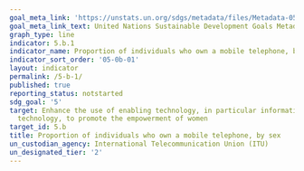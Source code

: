 ```yaml
---
goal_meta_link: 'https://unstats.un.org/sdgs/metadata/files/Metadata-05-0B-01.pdf'
goal_meta_link_text: United Nations Sustainable Development Goals Metadata 
graph_type: line
indicator: 5.b.1
indicator_name: Proportion of individuals who own a mobile telephone, by sex
indicator_sort_order: '05-0b-01'
layout: indicator
permalink: /5-b-1/
published: true
reporting_status: notstarted
sdg_goal: '5'
target: Enhance the use of enabling technology, in particular information and communications
  technology, to promote the empowerment of women
target_id: 5.b
title: Proportion of individuals who own a mobile telephone, by sex
un_custodian_agency: International Telecommunication Union (ITU)
un_designated_tier: '2'
---
```

